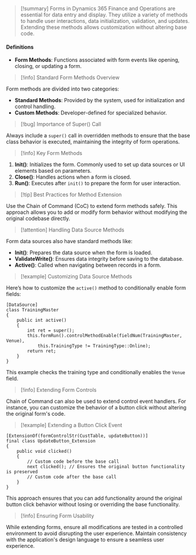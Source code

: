 >[!summary]
>Forms in Dynamics 365 Finance and Operations are essential for data entry and display. They utilize a variety of methods to handle user interactions, data initialization, validation, and updates. Extending these methods allows customization without altering base code.

#### Definitions
- **Form Methods**: Functions associated with form events like opening, closing, or updating a form.

>[!info] Standard Form Methods Overview

Form methods are divided into two categories:
- **Standard Methods**: Provided by the system, used for initialization and control handling.
- **Custom Methods**: Developer-defined for specialized behavior.

>[!bug] Importance of Super() Call

Always include a `super()` call in overridden methods to ensure that the base class behavior is executed, maintaining the integrity of form operations.

>[!info] Key Form Methods

1. **Init()**: Initializes the form. Commonly used to set up data sources or UI elements based on parameters.
2. **Close()**: Handles actions when a form is closed.
3. **Run()**: Executes after `init()` to prepare the form for user interaction.

>[!tip] Best Practices for Method Extension

Use the Chain of Command (CoC) to extend form methods safely. This approach allows you to add or modify form behavior without modifying the original codebase directly.

>[!attention] Handling Data Source Methods

Form data sources also have standard methods like:
- **Init()**: Prepares the data source when the form is loaded.
- **ValidateWrite()**: Ensures data integrity before saving to the database.
- **Active()**: Called when navigating between records in a form.

>[!example] Customizing Data Source Methods

Here’s how to customize the `active()` method to conditionally enable form fields:

```X++
[DataSource]
class TrainingMaster
{
    public int active()
    {
        int ret = super();
        this.formRun().controlMethodEnable(fieldNum(TrainingMaster, Venue),
            this.TrainingType != TrainingType::Online);
        return ret;
    }
}
```

This example checks the training type and conditionally enables the `Venue` field.

>[!info] Extending Form Controls

Chain of Command can also be used to extend control event handlers. For instance, you can customize the behavior of a button click without altering the original form's code.

>[!example] Extending a Button Click Event

```X++
[ExtensionOf(formControlStr(CustTable, updateButton))]
final class UpdateButton_Extension
{
    public void clicked()
    {
        // Custom code before the base call
        next clicked(); // Ensures the original button functionality is preserved
        // Custom code after the base call
    }
}
```

This approach ensures that you can add functionality around the original button click behavior without losing or overriding the base functionality.

>[!info] Ensuring Form Usability

While extending forms, ensure all modifications are tested in a controlled environment to avoid disrupting the user experience. Maintain consistency with the application's design language to ensure a seamless user experience.